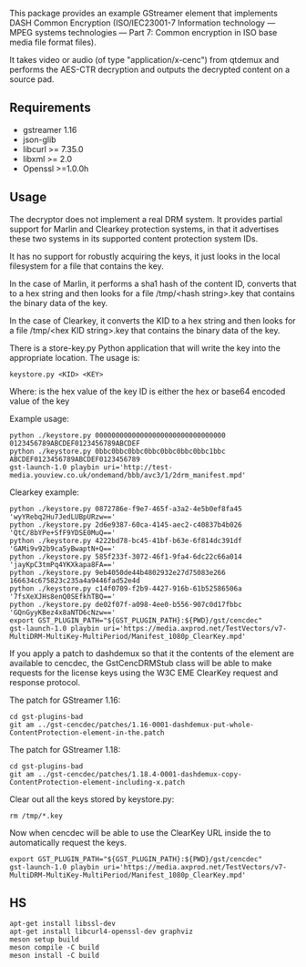 This package provides an example GStreamer element that implements
DASH Common Encryption (ISO/IEC23001-7 Information technology — MPEG
systems technologies — Part 7: Common encryption in ISO base media
file format files).

It takes video or audio (of type "application/x-cenc")
from qtdemux and performs the AES-CTR decryption and outputs the decrypted
content on a source pad.

Requirements
------------
*    gstreamer 1.16
*    json-glib
*    libcurl >= 7.35.0
*    libxml >= 2.0
*    Openssl >=1.0.0h

Usage
-----
The decryptor does not implement a real DRM system. It provides partial
support for Marlin and Clearkey protection systems, in that it advertises
these two systems in its supported content protection system IDs.

It has no support for robustly acquiring the keys, it just looks in the
local filesystem for a file that contains the key.

In the case of Marlin, it performs a sha1 hash of the content ID, converts
that to a hex string and then looks for a file
/tmp/\<hash string\>.key that contains the binary data of the key.

In the case of Clearkey, it converts the KID to a hex string and then looks
for a file /tmp/\<hex KID string\>.key that contains the binary data of the key.

There is a store-key.py Python application that will write the key into the
appropriate location. The usage is:

    keystore.py <KID> <KEY>

Where:
  <KID> is the hex value of the key ID
  <KEY> is either the hex or base64 encoded value of the key

Example usage:

    python ./keystore.py 00000000000000000000000000000000 0123456789ABCDEF0123456789ABCDEF
    python ./keystore.py 0bbc0bbc0bbc0bbc0bbc0bbc0bbc1bbc ABCDEF0123456789ABCDEF0123456789
    gst-launch-1.0 playbin uri='http://test-media.youview.co.uk/ondemand/bbb/avc3/1/2drm_manifest.mpd'


Clearkey example:

    python ./keystore.py 0872786e-f9e7-465f-a3a2-4e5b0ef8fa45 'wyYRebq2Hu7JedLUBpURzw=='
    python ./keystore.py 2d6e9387-60ca-4145-aec2-c40837b4b026 'QtC/8bYPe+SfF9YDSE0MuQ=='
    python ./keystore.py 4222bd78-bc45-41bf-b63e-6f814dc391df 'GAMi9v92b9ca5yBwaptN+Q=='
    python ./keystore.py 585f233f-3072-46f1-9fa4-6dc22c66a014 'jayKpC3tmPq4YKXkapa8FA=='
    python ./keystore.py 9eb4050de44b4802932e27d75083e266 166634c675823c235a4a9446fad52e4d
    python ./keystore.py c14f0709-f2b9-4427-916b-61b52586506a '7fsXeXJHs8enQ0SEfkhTBQ=='
    python ./keystore.py de02f07f-a098-4ee0-b556-907c0d17fbbc 'GQnGyyKBez4x8aNTD6cNzw=='
    export GST_PLUGIN_PATH="${GST_PLUGIN_PATH}:${PWD}/gst/cencdec"
    gst-launch-1.0 playbin uri='https://media.axprod.net/TestVectors/v7-MultiDRM-MultiKey-MultiPeriod/Manifest_1080p_ClearKey.mpd'

If you apply a patch to dashdemux so that it the contents of the <ContentProtection> element
are available to cencdec, the GstCencDRMStub class will be able to make requests for the
license keys using the W3C EME ClearKey request and response protocol.

The patch for GStreamer 1.16:

    cd gst-plugins-bad
    git am ../gst-cencdec/patches/1.16-0001-dashdemux-put-whole-ContentProtection-element-in-the.patch

The patch for GStreamer 1.18:

    cd gst-plugins-bad
    git am ../gst-cencdec/patches/1.18.4-0001-dashdemux-copy-ContentProtection-element-including-x.patch

Clear out all the keys stored by keystore.py:

    rm /tmp/*.key

Now when cencdec will be able to use the ClearKey URL inside the <ContentProtection> to
automatically request the keys.

    export GST_PLUGIN_PATH="${GST_PLUGIN_PATH}:${PWD}/gst/cencdec"
    gst-launch-1.0 playbin uri='https://media.axprod.net/TestVectors/v7-MultiDRM-MultiKey-MultiPeriod/Manifest_1080p_ClearKey.mpd'




## HS

```
apt-get install libssl-dev
apt-get install libcurl4-openssl-dev graphviz
meson setup build
meson compile -C build
meson install -C build
```

